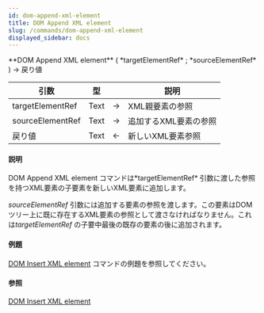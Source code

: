 ```yaml
---
id: dom-append-xml-element
title: DOM Append XML element
slug: /commands/dom-append-xml-element
displayed_sidebar: docs
---
```


<!--REF #_command_.DOM Append XML element.Syntax-->**DOM Append XML element** ( *targetElementRef* ; *sourceElementRef* ) -> 戻り値<!-- END REF-->
<!--REF #_command_.DOM Append XML element.Params-->
| 引数 | 型 |  | 説明 |
| --- | --- | --- | --- |
| targetElementRef | Text | &rarr; | XML親要素の参照 |
| sourceElementRef | Text | &rarr; | 追加するXML要素の参照 |
| 戻り値 | Text | &larr; | 新しいXML要素参照 |

<!-- END REF-->

#### 説明 

<!--REF #_command_.DOM Append XML element.Summary-->DOM Append XML element コマンドは*targetElementRef* 引数に渡した参照を持つXML要素の子要素を新しいXML要素に追加します。<!-- END REF--> 

*sourceElementRef* 引数には追加する要素の参照を渡します。この要素はDOMツリー上に既に存在するXML要素の参照として渡さなければなりません。これは*targetElementRef* の子要中最後の既存の要素の後に追加されます。

#### 例題 

[DOM Insert XML element](dom-insert-xml-element.md "DOM Insert XML element") コマンドの例題を参照してください。

#### 参照 

[DOM Insert XML element](dom-insert-xml-element.md)  